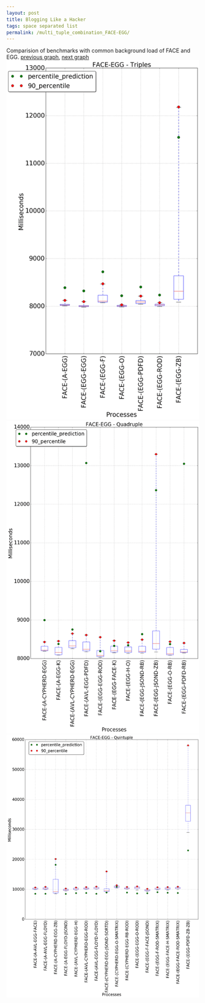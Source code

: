 ```yaml
---
layout: post
title: Blogging Like a Hacker
tags: space separated list
permalink: /multi_tuple_combination_FACE-EGG/
---
```


Comparision of benchmarks with common background load of FACE and EGG.
[previous graph](../multi_tuple_combination_FACE-CYPHERD/), [next graph](../multi_tuple_combination_FACE-FACE/)
<img src="./images/triple/FACE/FACE-EGG_box.png" alt="graph figure"><img src="./images/quadruple/FACE/FACE-EGG_box.png" alt="graph figure"><img src="./images/quintuple/FACE/FACE-EGG_box.png" alt="graph figure">